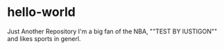 # hello-world
Just Another Repository
I'm a big fan of the NBA, ""TEST BY lUSTIGON"" and likes sports in generl.
